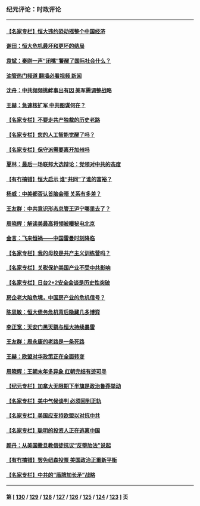 ### 纪元评论：时政评论
---
#### [【名家专栏】恒大违约恐动摇整个中国经济](../../pages/nsc1025/n13241783.md?09180330) 
#### [谢田：恒大危机最坏和更坏的结局](../../pages/nsc1025/n13240888.md?09180330) 
#### [袁斌：秦刚一声“闭嘴”警醒了国际社会什么？](../../pages/nsc1025/n13240851.md?09180330) 
#### [油管热门频道 翻墙必看视频 新闻](ok?09180330)
#### [沈舟：中共频频挑衅事出有因 美军需调整战略](../../pages/nsc1025/n13240397.md?09180330) 
#### [王赫：急速核扩军 中共图谋何在？](../../pages/nsc1025/n13239555.md?09180330) 
#### [【名家专栏】不要走共产独裁的历史老路](../../pages/nsc1025/n13238942.md?09180330) 
#### [【名家专栏】您的人工智能觉醒了吗？](../../pages/nsc1025/n13238848.md?09180330) 
#### [【名家专栏】保守派需要离开加州吗](../../pages/nsc1025/n13238781.md?09180330) 
#### [夏林：最后一场联邦大选辩论：党领对中共的态度](../../pages/nsc1025/n13239590.md?09180330) 
#### [【有冇搞错】恒大启示 谁“共同”了谁的富裕？](../../pages/nsc1025/n13237005.md?09180330) 
#### [杨威：中美都否认首脑会晤 关系有多差？](../../pages/nsc1025/n13237533.md?09180330) 
#### [王友群：中共意识形态总管王沪宁哪里去了？](../../pages/nsc1025/n13236838.md?09180330) 
#### [周晓辉：解读美最高将领被曝秘电北京](../../pages/nsc1025/n13236873.md?09180330) 
#### [金言：飞来恒祸——中国雷曼时刻降临](../../pages/nsc1025/n13236993.md?09180330) 
#### [【名家专栏】我的母校是共产主义训练营吗？](../../pages/nsc1025/n13236114.md?09180330) 
#### [【名家专栏】关税保护美国产业不受中共影响](../../pages/nsc1025/n13236146.md?09180330) 
#### [【名家专栏】日台2+2安全会谈是历史性突破](../../pages/nsc1025/n13236127.md?09180330) 
#### [房企老大陷危境，中国房产业的危机信号？](../../pages/nsc1025/n13236853.md?09180330) 
#### [陈思敏：恒大债务危机背后隐藏几多博弈](../../pages/nsc1025/n13235644.md?09180330) 
#### [李正宽：天安门黑天鹅与恒大持续暴雷](../../pages/nsc1025/n13235516.md?09180330) 
#### [王友群：周永康的老路是一条死路](../../pages/nsc1025/n13234459.md?09180330) 
#### [王赫：欧盟对华政策正在全面转变](../../pages/nsc1025/n13234280.md?09180330) 
#### [周晓辉：王朝末年多异象 红朝完结有迹可寻](../../pages/nsc1025/n13234147.md?09180330) 
#### [【纪元专栏】加拿大无限期下半旗是政治鲁莽举动](../../pages/nsc1025/n13234488.md?09180330) 
#### [【名家专栏】美中气候谈判 必须回到正轨](../../pages/nsc1025/n13233606.md?09180330) 
#### [【名家专栏】美国应支持欧盟以对抗中共](../../pages/nsc1025/n13233515.md?09180330) 
#### [【名家专栏】聪明的投资人正在逃离中国](../../pages/nsc1025/n13232898.md?09180330) 
#### [颜丹：从美国撒旦教信徒抗议“反堕胎法”说起](../../pages/nsc1025/n13234093.md?09180330) 
#### [【有冇搞错】罢免纽森投票 美国政治正重新平衡](../../pages/nsc1025/n13231358.md?09180330) 
#### [【名家专栏】中共的“盾牌加长矛”战略](../../pages/nsc1025/n13230258.md?09180330) 

---
#### 第 [ [130](./130.md?09180330) / [129](./129.md?09180330) / [128](./128.md?09180330) / [127](./127.md?09180330) / [126](./126.md?09180330) / [125](./125.md?09180330) / [124](./124.md?09180330) / [123](./123.md?09180330) ] 页
